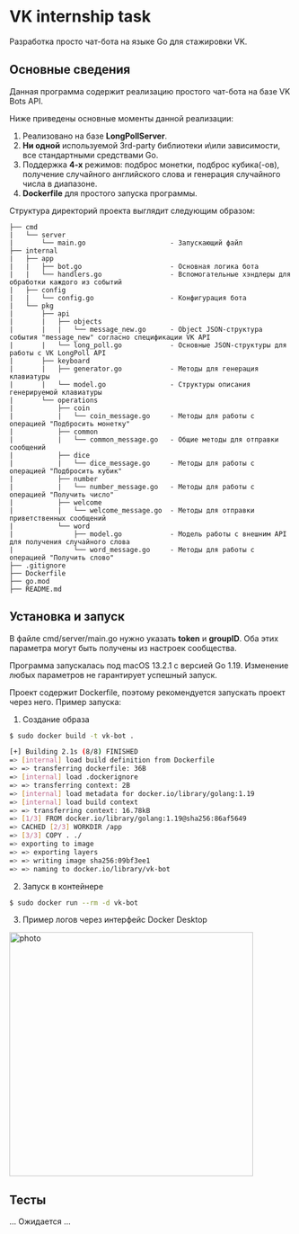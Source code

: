 # VK internship task
Разработка просто чат-бота на языке Go для стажировки VK.

## Основные сведения
Данная программа содержит реализацию простого чат-бота на базе VK Bots API. 

Ниже приведены основные моменты данной реализации:
 1. Реализовано на базе **LongPollServer**.
 2. **Ни одной** используемой 3rd-party библиотеки и\или зависимости, все стандартными средствами Go.
 3. Поддержка **4-х** режимов: подброс монетки, подброс кубика(-ов), получение случайного английского слова и генерация случайного числа в диапазоне.
 4. **Dockerfile** для простого запуска программы.

Структура директорий проекта выглядит следующим образом:
```
├── cmd
|   └── server
|       └── main.go                     - Запускающий файл
├── internal
|   ├── app
|   |   ├── bot.go                      - Основная логика бота
|   |   └── handlers.go                 - Вспомогательные хэндлеры для обработки каждого из событий
|   ├── config
|   |   └── config.go                   - Конфигурация бота
|   └── pkg
|       ├── api
|       |   ├── objects
|       |   |   └── message_new.go      - Object JSON-структура события "message_new" согласно спецификации VK API
|       |   └── long_poll.go            - Основные JSON-структуры для работы с VK LongPoll API
|       ├── keyboard
|       |   ├── generator.go            - Методы для генерация клавиатуры 
|       |   └── model.go                - Структуры описания генерируемой клавиатуры
|       └── operations
|           ├── coin
|           |   └── coin_message.go     - Методы для работы с операцией "Подбросить монетку"
|           ├── common
|           |   └── common_message.go   - Общие методы для отправки сообщений
|           ├── dice
|           |   └── dice_message.go     - Методы для работы с операцией "Подбросить кубик"
|           ├── number
|           |   └── number_message.go   - Методы для работы с операцией "Получить число"
|           ├── welcome
|           |   └── welcome_message.go  - Методы для отправки приветственных сообщений
|           └── word
|               ├── model.go            - Модель работы с внешним API для получения случайного слова
|               └── word_message.go     - Методы для работы с операцией "Получить слово"
├── .gitignore
├── Dockerfile
├── go.mod
├── README.md
```

## Установка и запуск
В файле cmd/server/main.go нужно указать **token** и **groupID**. Оба этих параметра могут быть получены из настроек сообщества.

Программа запускалась под macOS 13.2.1 с версией Go 1.19. Изменение любых параметров не гарантирует успешный запуск.

Проект содержит Dockerfile, поэтому рекомендуется запускать проект через него. Пример запуска:

 1. Создание образа
 ```bash
 $ sudo docker build -t vk-bot .
 ```
 ```bash
[+] Building 2.1s (8/8) FINISHED                                                                                                                   
 => [internal] load build definition from Dockerfile                                                           0.0s
 => => transferring dockerfile: 36B                                                                            0.0s
 => [internal] load .dockerignore                                                                              0.0s
 => => transferring context: 2B                                                                                0.0s
 => [internal] load metadata for docker.io/library/golang:1.19                                                 1.9s
 => [internal] load build context                                                                              0.0s
 => => transferring context: 16.78kB                                                                           0.0s
 => [1/3] FROM docker.io/library/golang:1.19@sha256:86af5649                                                   0.0s
 => CACHED [2/3] WORKDIR /app                                                                                  0.0s
 => [3/3] COPY . ./                                                                                            0.0s
 => exporting to image                                                                                         0.0s
 => => exporting layers                                                                                        0.0s
 => => writing image sha256:09bf3ee1                                                                           0.0s
 => => naming to docker.io/library/vk-bot                                                                      0.0s
 ```
 2. Запуск в контейнере
 ```bash
 $ sudo docker run --rm -d vk-bot
 ```
 3. Пример логов через интерфейс Docker Desktop
<img width="434" alt="photo" src="https://user-images.githubusercontent.com/24461208/236918405-2c4f0296-4eb3-43c0-b44f-78e20907f3fd.png">


## Тесты
... Ожидается ...
